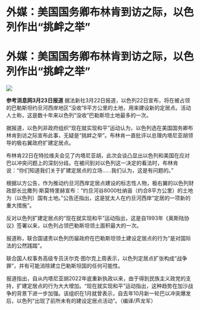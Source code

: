# 外媒：美国国务卿布林肯到访之际，以色列作出“挑衅之举”

# 外媒：美国国务卿布林肯到访之际，以色列作出“挑衅之举”

![](https://inews.gtimg.com/om_bt/OeEwcXhEk9Ae5b1g81SSYf2uB18QvOjkKhiagMWkdnnPEAA/1000)

**参考消息网3月23日报道**
据法新社3月22日报道，以色列22日宣布，将在被占领的巴勒斯坦约旦河西岸地区“没收”8平方公里的土地，用来建设新的定居点。活动人士称，这是数十年来以色列“没收”巴勒斯坦土地最多的一次。

据报道，以色列非政府组织“现在就实现和平”运动认为，以色列选在美国国务卿布林肯到访之际宣布此事，无疑是“挑衅之举”。布林肯一直批评以总理内塔尼亚胡领导的极右翼政府扩建定居点。

布林肯22日在特拉维夫会见了内塔尼亚胡，此次会谈凸显出以色列和美国在应对巴以冲突问题上的深刻分歧。在被问到对以色列这一决定的看法时，布林肯说：“你们知道我们关于扩建定居点的立场……我们认为，这是有问题的。”

根据以方公告，作为推动约旦河西岸定居点建设的标志性人物，极右翼的以色列财政部长比撒列·斯莫特里赫宣布：“约旦河谷8000杜纳亩（约合8平方公里）的土地为（以色列）国有土地。”公告还指出，这是犹太人在约旦河西岸“定居的一项新的重大措施”。

反对以色列扩建定居点的“现在就实现和平”运动指出，这是自1993年《奥斯陆协议》签署以来，以色列占领巴勒斯坦领土面积最大的一次。

报道称，联合国谴责以色列历届政府在巴勒斯坦领土建设定居点的行为“是对国际法的公然践踏”。

联合国人权事务高级专员沃尔克·图尔克上周表示，以色列定居点扩张构成“战争罪”，并有可能消除建立巴勒斯坦国的任何可能性。

报道指出，自从内塔尼亚胡2022年底重新执政以来，由于得到民族主义政党的支持，扩建定居点的行为大大增加。“现在就实现和平”运动指出，这种趋势在加沙战争的背景下进一步加强。该组织在1月就曾表示，自去年10月新一轮巴以冲突爆发后，以色列“出现了前所未有的建设定居点活动”。（编译/芦龙军）

